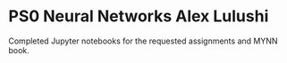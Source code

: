 # PS0   Neural Networks   Alex Lulushi

Completed Jupyter notebooks for the requested assignments and MYNN book. 
